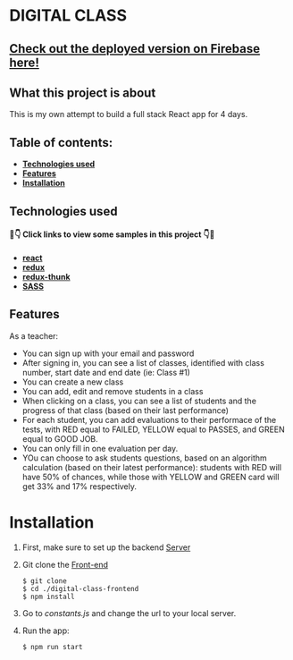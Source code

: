 # DIGITAL CLASS

## [ Check out the deployed version on Firebase here! ](https://digital-class-app-2019.firebaseapp.com/)

## What this project is about

This is my own attempt to build a full stack React app for 4 days.

## Table of contents:

- **[Technologies used](#technologies-used)**
- **[Features](#features)**
- **[Installation](#installation)**

## Technologies used

#### 👀👇 Click links to view some samples in this project 👇👀

- **[react](./src/components/Batch.js)**
- **[redux](./src/reducers/students.js)**
- **[redux-thunk](./src/actions/students.js)**
- **[SASS](./src/components/SignUp.js)**

## Features

As a teacher:

- You can sign up with your email and password
- After signing in, you can see a list of classes, identified with class number, start date and end date (ie: Class #1)
- You can create a new class
- You can add, edit and remove students in a class
- When clicking on a class, you can see a list of students and the progress of that class (based on their last performance)
- For each student, you can add evaluations to their performace of the tests, with RED equal to FAILED, YELLOW equal to PASSES, and GREEN equal to GOOD JOB.
- You can only fill in one evaluation per day.
- YOu can choose to ask students questions, based on an algorithm calculation (based on their latest performance): students with RED will have 50% of chances, while those with YELLOW and GREEN card will get 33% and 17% respectively.

# Installation

1. First, make sure to set up the backend [Server](https://github.com/dung-phan/digital-class-server)

2. Git clone the [Front-end](https://github.com/dung-phan/digital-class-frontend)
   ```
   $ git clone
   $ cd ./digital-class-frontend
   $ npm install
   ```
3. Go to _constants.js_ and change the url to your local server.

4. Run the app:
   ```
   $ npm run start
   ```
